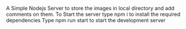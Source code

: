 A Simple Nodejs Server to store the images in local directory and add comments on them.
To Start the server type npm i to install the required dependencies
Type npm run start to start the development server 
